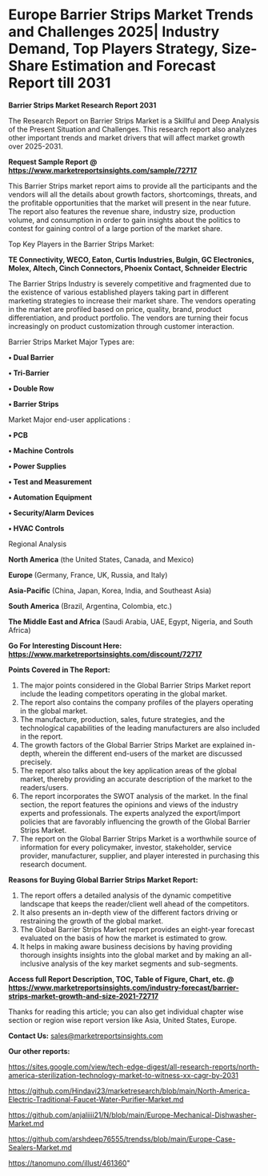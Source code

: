 # Europe Barrier Strips Market Trends and Challenges 2025| Industry Demand, Top Players Strategy, Size-Share Estimation and Forecast Report till 2031

<strong>Barrier Strips Market Research Report 2031</strong>

The Research Report on Barrier Strips Market is a Skillful and Deep Analysis of the Present Situation and Challenges. This research report also analyzes other important trends and market drivers that will affect market growth over 2025-2031.

<strong>Request Sample Report @ <a href=https://www.marketreportsinsights.com/sample/72717>https://www.marketreportsinsights.com/sample/72717</a></strong>

This Barrier Strips market report aims to provide all the participants and the vendors will all the details about growth factors, shortcomings, threats, and the profitable opportunities that the market will present in the near future. The report also features the revenue share, industry size, production volume, and consumption in order to gain insights about the politics to contest for gaining control of a large portion of the market share.

Top Key Players in the Barrier Strips Market:

<strong>TE Connectivity, WECO, Eaton, Curtis Industries, Bulgin, GC Electronics, Molex, Altech, Cinch Connectors, Phoenix Contact, Schneider Electric</strong>

The Barrier Strips Industry is severely competitive and fragmented due to the existence of various established players taking part in different marketing strategies to increase their market share. The vendors operating in the market are profiled based on price, quality, brand, product differentiation, and product portfolio. The vendors are turning their focus increasingly on product customization through customer interaction.

Barrier Strips Market Major Types are:

<strong>• Dual Barrier

• Tri-Barrier

• Double Row

• Barrier Strips</strong>

Market Major end-user applications :

<strong>• PCB

• Machine Controls

• Power Supplies

• Test and Measurement

• Automation Equipment

• Security/Alarm Devices

• HVAC Controls</strong>

Regional Analysis

</u><strong><b>North America</b></strong> (the United States, Canada, and Mexico)

<strong><b>Europe </b></strong>(Germany, France, UK, Russia, and Italy)

<strong><b>Asia-Pacific</b></strong> (China, Japan, Korea, India, and Southeast Asia)

<strong><b>South America</b></strong> (Brazil, Argentina, Colombia, etc.)

<strong><b>The Middle East and Africa</b></strong> (Saudi Arabia, UAE, Egypt, Nigeria, and South Africa)

<strong>Go For Interesting Discount Here: <a href=https://www.marketreportsinsights.com/discount/72717>https://www.marketreportsinsights.com/discount/72717</a></strong>

<strong>Points Covered in The Report:</strong>
<ol>
  <li>The major points considered in the Global Barrier Strips Market report include the leading competitors operating in the global market.</li>
  <li>The report also contains the company profiles of the players operating in the global market.</li>
  <li>The manufacture, production, sales, future strategies, and the technological capabilities of the leading manufacturers are also included in the report.</li>
  <li>The growth factors of the Global Barrier Strips Market are explained in-depth, wherein the different end-users of the market are discussed precisely.</li>
  <li>The report also talks about the key application areas of the global market, thereby providing an accurate description of the market to the readers/users.</li>
  <li>The report incorporates the SWOT analysis of the market. In the final section, the report features the opinions and views of the industry experts and professionals. The experts analyzed the export/import policies that are favorably influencing the growth of the Global Barrier Strips Market.</li>
  <li>The report on the Global Barrier Strips Market is a worthwhile source of information for every policymaker, investor, stakeholder, service provider, manufacturer, supplier, and player interested in purchasing this research document.</li>
</ol>
<strong>Reasons for Buying Global Barrier Strips Market Report:</strong>

<ol>
  <li>The report offers a detailed analysis of the dynamic competitive landscape that keeps the reader/client well ahead of the competitors.</li>
  <li>It also presents an in-depth view of the different factors driving or restraining the growth of the global market.</li>
  <li>The Global Barrier Strips Market report provides an eight-year forecast evaluated on the basis of how the market is estimated to grow.</li>
  <li>It helps in making aware business decisions by having providing thorough insights insights into the global market and by making an all-inclusive analysis of the key market segments and sub-segments.</li>
</ol>
<strong>Access full Report Description, TOC, Table of Figure, Chart, etc. @ <a href=https://www.marketreportsinsights.com/industry-forecast/barrier-strips-market-growth-and-size-2021-72717>https://www.marketreportsinsights.com/industry-forecast/barrier-strips-market-growth-and-size-2021-72717</a></strong>


Thanks for reading this article; you can also get individual chapter wise section or region wise report version like Asia, United States, Europe.

<strong>Contact Us:</strong>
sales@marketreportsinsights.com

<strong>Our other reports:</strong>

<a href=https://sites.google.com/view/tech-edge-digest/all-research-reports/north-america-sterilization-technology-market-to-witness-xx-cagr-by-2031>https://sites.google.com/view/tech-edge-digest/all-research-reports/north-america-sterilization-technology-market-to-witness-xx-cagr-by-2031</a>

<a href=https://github.com/Hindavi23/marketresearch/blob/main/North-America-Electric-Traditional-Faucet-Water-Purifier-Market.md>https://github.com/Hindavi23/marketresearch/blob/main/North-America-Electric-Traditional-Faucet-Water-Purifier-Market.md</a>

<a href=https://github.com/anjaliiii21/N/blob/main/Europe-Mechanical-Dishwasher-Market.md>https://github.com/anjaliiii21/N/blob/main/Europe-Mechanical-Dishwasher-Market.md</a>

<a href=https://github.com/arshdeep76555/trendss/blob/main/Europe-Case-Sealers-Market.md>https://github.com/arshdeep76555/trendss/blob/main/Europe-Case-Sealers-Market.md</a>

<a href=https://tanomuno.com/illust/461360>https://tanomuno.com/illust/461360</a>"
